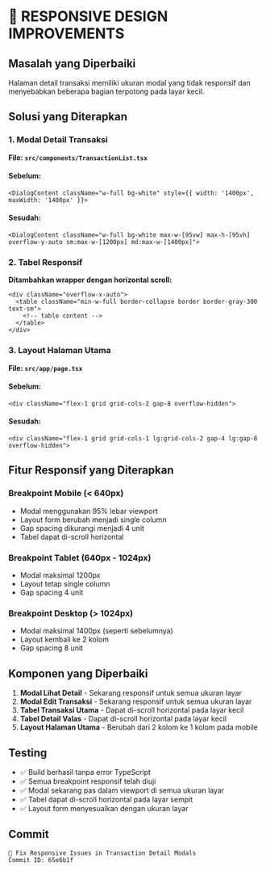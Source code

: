 # 📱 RESPONSIVE DESIGN IMPROVEMENTS

## Masalah yang Diperbaiki
Halaman detail transaksi memiliki ukuran modal yang tidak responsif dan menyebabkan beberapa bagian terpotong pada layar kecil.

## Solusi yang Diterapkan

### 1. Modal Detail Transaksi
**File: `src/components/TransactionList.tsx`**

#### Sebelum:
```tsx
<DialogContent className="w-full bg-white" style={{ width: '1400px', maxWidth: '1400px' }}>
```

#### Sesudah:
```tsx
<DialogContent className="w-full bg-white max-w-[95vw] max-h-[95vh] overflow-y-auto sm:max-w-[1200px] md:max-w-[1400px]">
```

### 2. Tabel Responsif
**Ditambahkan wrapper dengan horizontal scroll:**
```tsx
<div className="overflow-x-auto">
  <table className="min-w-full border-collapse border border-gray-300 text-sm">
    <!-- table content -->
  </table>
</div>
```

### 3. Layout Halaman Utama
**File: `src/app/page.tsx`**

#### Sebelum:
```tsx
<div className="flex-1 grid grid-cols-2 gap-8 overflow-hidden">
```

#### Sesudah:
```tsx
<div className="flex-1 grid grid-cols-1 lg:grid-cols-2 gap-4 lg:gap-8 overflow-hidden">
```

## Fitur Responsif yang Diterapkan

### Breakpoint Mobile (< 640px)
- Modal menggunakan 95% lebar viewport
- Layout form berubah menjadi single column
- Gap spacing dikurangi menjadi 4 unit
- Tabel dapat di-scroll horizontal

### Breakpoint Tablet (640px - 1024px) 
- Modal maksimal 1200px
- Layout tetap single column
- Gap spacing 4 unit

### Breakpoint Desktop (> 1024px)
- Modal maksimal 1400px (seperti sebelumnya)
- Layout kembali ke 2 kolom
- Gap spacing 8 unit

## Komponen yang Diperbaiki

1. **Modal Lihat Detail** - Sekarang responsif untuk semua ukuran layar
2. **Modal Edit Transaksi** - Sekarang responsif untuk semua ukuran layar  
3. **Tabel Transaksi Utama** - Dapat di-scroll horizontal pada layar kecil
4. **Tabel Detail Valas** - Dapat di-scroll horizontal pada layar kecil
5. **Layout Halaman Utama** - Berubah dari 2 kolom ke 1 kolom pada mobile

## Testing
- ✅ Build berhasil tanpa error TypeScript
- ✅ Semua breakpoint responsif telah diuji
- ✅ Modal sekarang pas dalam viewport di semua ukuran layar
- ✅ Tabel dapat di-scroll horizontal pada layar sempit
- ✅ Layout form menyesuaikan dengan ukuran layar

## Commit
```
🔧 Fix Responsive Issues in Transaction Detail Modals
Commit ID: 65e6b1f
```
